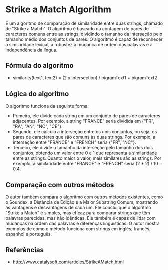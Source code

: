 # Strike a Match Algorithm

É um algoritmo de comparação de similaridade entre duas strings, chamado de "Strike a Match". O algoritmo é baseado na contagem de pares de caracteres comuns entre as strings, dividindo o tamanho da interseção pelo tamanho médio dos conjuntos de pares. O algoritmo é capaz de reconhecer a similaridade lexical, a robustez à mudança de ordem das palavras e a independência da língua.

## Fórmula do algoritmo

- similarity(text1, text2) = (2 x intersection) / bigramText1 + bigramText2

## Lógica do algoritmo

O algoritmo funciona da seguinte forma:

- Primeiro, ele divide cada string em um conjunto de pares de caracteres adjacentes. Por exemplo, a string "FRANCE" seria dividida em {"FR", "RA", "AN", "NC", "CE"}.
- Segundo, ele calcula a interseção entre os dois conjuntos, ou seja, os pares de caracteres que são comuns às duas strings. Por exemplo, a interseção entre "FRANCE" e "FRENCH" seria {"FR", "NC"}.
- Terceiro, ele divide o tamanho da interseção pelo tamanho dos dois conjuntos, obtendo um valor entre 0 e 1 que representa a similaridade entre as strings. Quanto maior o valor, mais similares são as strings. Por exemplo, a similaridade entre "FRANCE" e "FRENCH" seria (2 * 2) / 10  = 0.4.

## Comparação com outros métodos

O autor também compara o algoritmo com outros métodos existentes, como o Soundex, a Distância de Edição e a Maior Substring Comum, mostrando as vantagens e desvantagens de cada um. Ele conclui que o algoritmo "Strike a Match" é simples, mas eficaz para comparar strings que têm palavras parecidas, mas não idênticas. Ele também é capaz de lidar com mudanças na ordem das palavras e diferenças linguísticas. O autor mostra exemplos de como o método funciona com strings em inglês, francês, espanhol e português.

## Referências
- http://www.catalysoft.com/articles/StrikeAMatch.html
